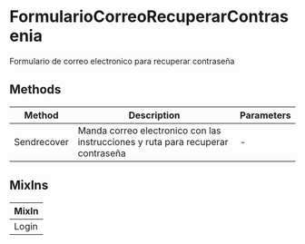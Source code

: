 # FormularioCorreoRecuperarContrasenia

Formulario de correo electronico para recuperar contraseña

## Methods

<!-- @vuese:FormularioCorreoRecuperarContrasenia:methods:start -->
|Method|Description|Parameters|
|---|---|---|
|Sendrecover|Manda correo electronico con las instrucciones y ruta para recuperar contraseña|-|

<!-- @vuese:FormularioCorreoRecuperarContrasenia:methods:end -->


## MixIns

<!-- @vuese:FormularioCorreoRecuperarContrasenia:mixIns:start -->
|MixIn|
|---|
|Login|

<!-- @vuese:FormularioCorreoRecuperarContrasenia:mixIns:end -->


